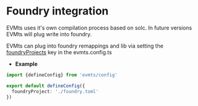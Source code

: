 # Foundry integration

EVMts uses it's own compilation process based on solc. In future versions EVMts will plug write into foundry.

EVMts can plug into foundry remappings and lib via setting the [foundryProjects](../../todo.md) key in the evmts.config.ts

- **Example**

```typescript [evmts.config.ts]
import {defineConfig} from 'evmts/config'

export default defineConfig({
  foundryProject: './foundry.toml'
})
```
